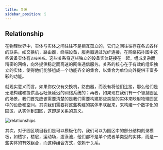 ```yaml
---
title: 关系
sidebar_position: 5
---
```



## Relationship


在物理世界中，实体与实体之间往往不是相互孤立的，它们之间往往存在各式各样的联系，如交换机，路由器，终端设备，服务器通过光纤连接，在网络拓扑图中这些设备实体有`连接关系`。这些关系将这些独立的设备实体链接在一起，组成复杂而精密的网络，向外提供稳定而高速的网络通信服务。关系的核心在于有效的组织独立的实体，使得他们能够组成一个功能齐全的集合，以集合为单位向外提供丰富多彩的功能。

就现实意义而言，如果你仅仅有交换机，路由器，而没有将他们连接，那么他们是无法构建和提供高吞吐低延迟的网络系统的；再者，如果现在我们有一个智慧园区的场景，我们首先应该需要清楚的是我们需要构建那些类型的实体来映射物理园区中的设备和空间，其次我们需要将这些构建的实体串联起来，来构建一个数字化的园区，从实体到园区，这即是关系的意义。


![relationships](/images/core/relationships.png)


其次，对于园区项目我们是可以模板化的，我们可以为园区中的部分结构刻录模板，如楼宇，楼层，运动场，游泳池，他们都不是单个或者单类型的实体，而是一些实体的有效组合，而这种组合方式，依赖于关系。